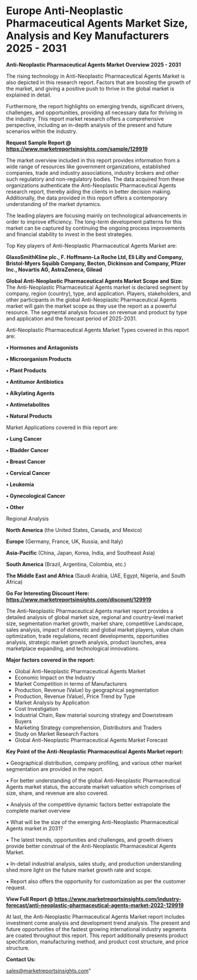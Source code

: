 # Europe Anti-Neoplastic Pharmaceutical Agents Market Size, Analysis and Key Manufacturers 2025 - 2031

<Strong> Anti-Neoplastic Pharmaceutical Agents Market Overview 2025 - 2031</strong>

The rising technology in Anti-Neoplastic Pharmaceutical Agents Market is also depicted in this research report. Factors that are boosting the growth of the market, and giving a positive push to thrive in the global market is explained in detail.

Furthermore, the report highlights on emerging trends, significant drivers, challenges, and opportunities, providing all necessary data for thriving in the industry. This report market research offers a comprehensive perspective, including an in-depth analysis of the present and future scenarios within the industry.

<strong>Request Sample Report @ <a href=https://www.marketreportsinsights.com/sample/129919>https://www.marketreportsinsights.com/sample/129919</a></strong>

The market overview included in this report provides information from a wide range of resources like government organizations, established companies, trade and industry associations, industry brokers and other such regulatory and non-regulatory bodies. The data acquired from these organizations authenticate the Anti-Neoplastic Pharmaceutical Agents research report, thereby aiding the clients in better decision making. Additionally, the data provided in this report offers a contemporary understanding of the market dynamics.

The leading players are focusing mainly on technological advancements in order to improve efficiency. The long-term development patterns for this market can be captured by continuing the ongoing process improvements and financial stability to invest in the best strategies.

Top Key players of Anti-Neoplastic Pharmaceutical Agents Market are:

<strong>GlaxoSmithKline plc., F. Hoffmann-La Roche Ltd, Eli Lilly and Company, Bristol-Myers Squibb Company, Becton, Dickinson and Company, Pfizer Inc., Novartis AG, AstraZeneca, Gilead</strong>

<strong><b>Global Anti-Neoplastic Pharmaceutical Agents Market Scope and Size:</b></strong>
The Anti-Neoplastic Pharmaceutical Agents market is declared segment by company, region (country), type, and application. Players, stakeholders, and other participants in the global Anti-Neoplastic Pharmaceutical Agents market will gain the market scope as they use the report as a powerful resource. The segmental analysis focuses on revenue and product by type and application and the forecast period of 2025-2031.

Anti-Neoplastic Pharmaceutical Agents Market Types covered in this report are:

<strong>• Hormones and Antagonists

• Microorganism Products

• Plant Products

• Antitumor Antibiotics

• Alkylating Agents

• Antimetabolites

• Natural Products</strong>

Market Applications covered in this report are:

<strong>• Lung Cancer

• Bladder Cancer

• Breast Cancer

• Cervical Cancer

• Leukemia

• Gynecological Cancer

• Other</strong> 

Regional Analysis

<strong>North America</strong> (the United States, Canada, and Mexico)

<strong>Europe</strong> (Germany, France, UK, Russia, and Italy)

<strong>Asia-Pacific</strong> (China, Japan, Korea, India, and Southeast Asia)

<strong>South America</strong> (Brazil, Argentina, Colombia, etc.)

<strong>The Middle East and Africa</strong> (Saudi Arabia, UAE, Egypt, Nigeria, and South Africa)

<strong>Go For Interesting Discount Here: <a href=https://www.marketreportsinsights.com/discount/129919>https://www.marketreportsinsights.com/discount/129919</a></strong>

The Anti-Neoplastic Pharmaceutical Agents market report provides a detailed analysis of global market size, regional and country-level market size, segmentation market growth, market share, competitive Landscape, sales analysis, impact of domestic and global market players, value chain optimization, trade regulations, recent developments, opportunities analysis, strategic market growth analysis, product launches, area marketplace expanding, and technological innovations.

<strong><b>Major factors covered in the report:</b></strong>
<ul>
  <li>Global Anti-Neoplastic Pharmaceutical Agents Market </li>
  <li>Economic Impact on the Industry</li>
  <li>Market Competition in terms of Manufacturers</li>
  <li>Production, Revenue (Value) by geographical segmentation</li>
  <li>Production, Revenue (Value), Price Trend by Type</li>
  <li>Market Analysis by Application</li>
  <li>Cost Investigation</li>
  <li>Industrial Chain, Raw material sourcing strategy and Downstream Buyers</li>
  <li>Marketing Strategy comprehension, Distributors and Traders</li>
  <li>Study on Market Research Factors</li>
  <li>Global Anti-Neoplastic Pharmaceutical Agents Market Forecast</li>
</ul>

<strong><b>Key Point of the Anti-Neoplastic Pharmaceutical Agents Market report:</b></strong>

• Geographical distribution, company profiling, and various other market segmentation are provided in the report.

• For better understanding of the global Anti-Neoplastic Pharmaceutical Agents market status, the accurate market valuation which comprises of size, share, and revenue are also covered.

• Analysis of the competitive dynamic factors better extrapolate the complete market overview

• What will be the size of the emerging Anti-Neoplastic Pharmaceutical Agents market in 2031?

• The latest trends, opportunities and challenges, and growth drivers provide better construal of the Anti-Neoplastic Pharmaceutical Agents Market.

• In-detail industrial analysis, sales study, and production understanding shed more light on the future market growth rate and scope.

• Report also offers the opportunity for customization as per the customer request.

<strong><b>View Full Report @ <a href=https://www.marketreportsinsights.com/industry-forecast/anti-neoplastic-pharmaceutical-agents-market-2022-129919>https://www.marketreportsinsights.com/industry-forecast/anti-neoplastic-pharmaceutical-agents-market-2022-129919</a></b></strong>


At last, the Anti-Neoplastic Pharmaceutical Agents Market report includes investment come analysis and development trend analysis. The present and future opportunities of the fastest growing international industry segments are coated throughout this report. This report additionally presents product specification, manufacturing method, and product cost structure, and price structure.

<strong>Contact Us:</strong>

sales@marketreportsinsights.com"
